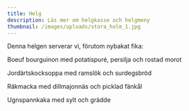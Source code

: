 ```yaml
---
title: Helg
description: Läs mer om helgkasse och helgmeny
thumbnail: /images/uploads/stora_holm_1.jpg
---
```

Denna helgen serverar vi, förutom nybakat fika:

Boeuf bourguinon med potatispuré, persilja och rostad morot

Jordärtskocksoppa med ramslök och surdegsbröd

Räkmacka med dillmajonnäs och picklad fänkål

Ugnspannkaka med sylt och grädde